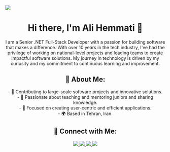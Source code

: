 ![](assets/header.avif)

<h1 align="center"> Hi there, I'm Ali Hemmati 👋 </h1>

<p align="center"> 
I am a Senior .NET Full-Stack Developer with a passion for building software that makes a difference. With over 10 years in the tech industry, I've had the privilege of working on national-level projects and leading teams to create impactful software solutions. My journey in technology is driven by my curiosity and my commitment to continuous learning and improvement.
</p>

<h2 align="center"> 🌟 About Me:</h2>
<p align="center"> 
- 🚀 Contributing to large-scale software projects and innovative solutions. <br>
- 🌱 Passionate about teaching and mentoring juniors and sharing knowledge. <br>
- 🎯 Focused on creating user-centric and efficient applications. <br>
- 🌍 Based in Tehran, Iran.
</p>

<h2 align="center"> 🔗 Connect with Me:</h2>

<p align="center"> 
 <a href="https://github.com/Hemmatiali" alt="Ali Hemmati's github">
   <img src="https://img.shields.io/badge/%20-GitHub-black?logo=GitHub&logoColor=white&style=for-the-badge" />
 </a>
 <a href="https://linkedin.com/in/alihemmati1" alt="Ali Hemmati's linkedin">
   <img src="https://img.shields.io/badge/%20-LinkedIn-%230A66C2?logo=linkedin&logoColor=white&style=for-the-badge" />
 </a>
 <a href="https://stackoverflow.com/users/22922094/ali-hemmati" alt="Ali Hemmati's Stack Overflow">
   <img src="https://img.shields.io/badge/%20-Stack%20Overflow-%23F58025?logo=stackoverflow&logoColor=white&style=for-the-badge" />
 </a>
 <a href="https://codepen.io/Hematiali" alt="Ali Hemmati's CodePen">
   <img src="https://img.shields.io/badge/%20-CodePen-%23131417?logo=codepen&logoColor=white&style=for-the-badge" />
 </a>
</p>
